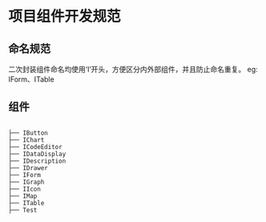 # 项目组件开发规范

## 命名规范

二次封装组件命名均使用‘I’开头，方便区分内外部组件，并且防止命名重复。 eg: IForm、ITable

## 组件

```

├── IButton
├── IChart
├── ICodeEditor
├── IDataDisplay
├── IDescription
├── IDrawer
├── IForm
├── IGraph
├── IIcon
├── IMap
├── ITable
├── Test

```